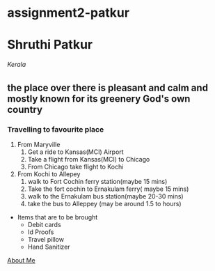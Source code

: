 # assignment2-patkur
# Shruthi Patkur
###### Kerala
the place over there is pleasant and calm and mostly known for its greenery
**God's own country**
---
### Travelling to favourite place
1. From Maryville
   1. Get a ride to Kansas(MCI) Airport
   2. Take a flight from Kansas(MCI) to Chicago
   3. From Chicago take flight to Kochi
2. From Kochi to Allepey
   1. walk to Fort Cochin ferry station(maybe 15 mins)
   2. Take the fort cochin to Ernakulam ferry( maybe 15 mins)
   3. walk to the Ernakulam bus station(maybe 20-30 mins)
   4. take the bus to Alleppey  (may be around 1.5 to hours)
* Items that are to be brought
   * Debit cards
   * Id Proofs
   * Travel pillow
   * Hand Sanitizer
   
[About Me](AboutMe.md)